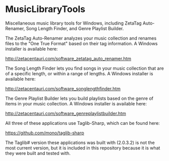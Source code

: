 MusicLibraryTools
=================

Miscellaneous music library tools for Windows, including ZetaTag Auto-Renamer, 
Song Length Finder, and Genre Playlist Builder.

The ZetaTag Auto-Renamer analyzes your music collection and renames files to the
"One True Format" based on their tag information. A Windows installer is
available here:

http://zetacentauri.com/software_zetatag_auto_renamer.htm

The Song Length Finder lets you find songs in your music collection that are of
a specific length, or within a range of lengths. A Windows installer is
available here:

http://zetacentauri.com/software_songlengthfinder.htm

The Genre Playlist Builder lets you build playlists based on the genre of items
in your music collection. A Windows installer is available here:

http://zetacentauri.com/software_genreplaylistbuilder.htm

All three of these applications use Taglib-Sharp, which can be found here:

https://github.com/mono/taglib-sharp

The Taglib# version these applications was built with (2.0.3.2) is not the most
current version, but it is included in this repository because it is what they
were built and tested with.
